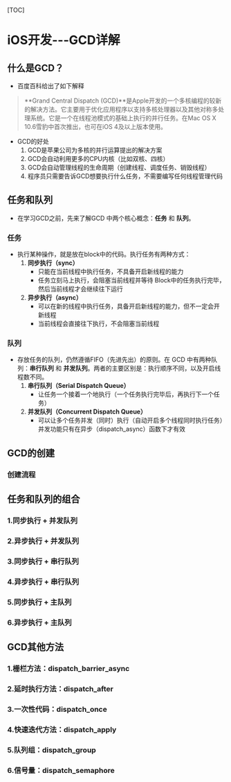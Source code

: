 [TOC]

# iOS开发---GCD详解

## 什么是GCD？

- 百度百科给出了如下解释

> **Grand Central Dispatch (GCD)**是Apple开发的一个多核编程的较新的解决方法。它主要用于优化应用程序以支持多核处理器以及其他对称多处理系统。它是一个在线程池模式的基础上执行的并行任务。在Mac OS X 10.6雪豹中首次推出，也可在iOS 4及以上版本使用。

- GCD的好处
  1. GCD是苹果公司为多核的并行运算提出的解决方案
  2. GCD会自动利用更多的CPU内核（比如双核、四核）
  3. GCD会自动管理线程的生命周期（创建线程、调度任务、销毁线程）
  4. 程序员只需要告诉GCD想要执行什么任务，不需要编写任何线程管理代码

## 任务和队列

- 在学习GCD之前，先来了解GCD 中两个核心概念：**任务** 和 **队列**。

### 任务

- 执行某种操作，就是放在block中的代码。执行任务有两种方式：
  1. **同步执行（sync）**
     - 只能在当前线程中执行任务，不具备开启新线程的能力
     - 任务立刻马上执行，会阻塞当前线程并等待 Block中的任务执行完毕，然后当前线程才会继续往下运行
  2. **异步执行（async）**
     - 可以在新的线程中执行任务，具备开启新线程的能力，但不一定会开新线程
     - 当前线程会直接往下执行，不会阻塞当前线程

### 队列

- 存放任务的队列，仍然遵循FIFO（先进先出）的原则。在 GCD 中有两种队列：**串行队列** 和 **并发队列**。两者的主要区别是：执行顺序不同，以及开启线程数不同。
  1. **串行队列（Serial Dispatch Queue）**
     - 让任务一个接着一个地执行（一个任务执行完毕后，再执行下一个任务）
  2. **并发队列（Concurrent Dispatch Queue）**
     - 可以让多个任务并发（同时）执行（自动开启多个线程同时执行任务）并发功能只有在异步（dispatch_async）函数下才有效

## GCD的创建

### 创建流程

## 任务和队列的组合

### 1.同步执行 + 并发队列

### 2.异步执行 + 并发队列

### 3.同步执行 + 串行队列

### 4.异步执行 + 串行队列

### 5.同步执行 + 主队列

### 6.异步执行 + 主队列

## GCD其他方法

### 1.栅栏方法：dispatch_barrier_async

### 2.延时执行方法：dispatch_after

### 3.一次性代码：dispatch_once

### 4.快速迭代方法：dispatch_apply

### 5.队列组：dispatch_group

### 6.信号量：dispatch_semaphore
